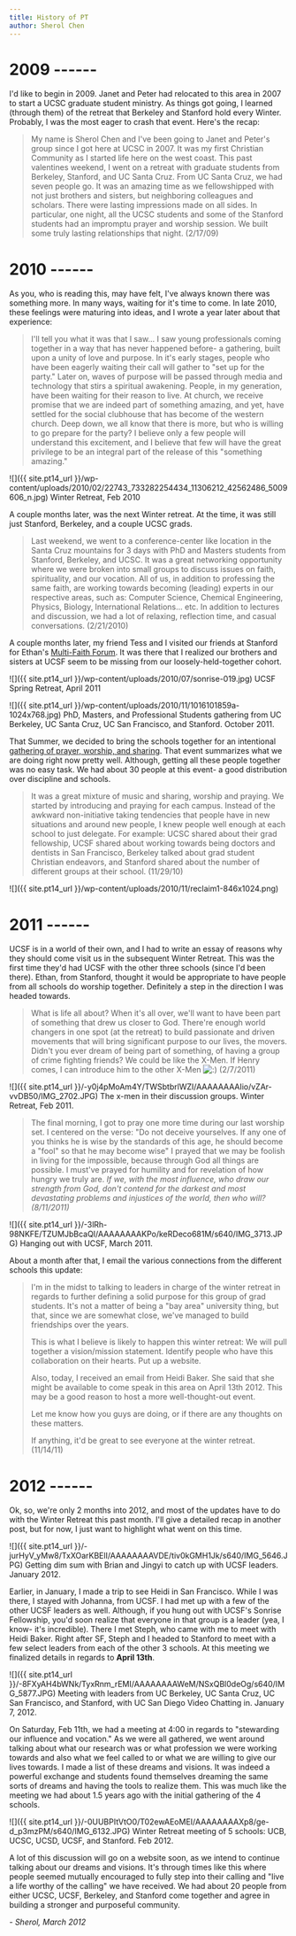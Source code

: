 ```yaml
---
title: History of PT
author: Sherol Chen
---
```


# **2009 ------**

I'd like to begin in 2009. Janet and Peter had relocated to this area in
2007 to start a UCSC graduate student ministry. As things got going, I
learned (through them) of the retreat that Berkeley and Stanford hold
every Winter. Probably, I was the most eager to crash that event. Here's
the recap:

<!-- break -->

> My name is Sherol Chen and I've been going to Janet and Peter's group
> since I got here at UCSC in 2007.  It was my first Christian Community
> as I started life here on the west coast.  This past valentines
> weekend, I went on a retreat with graduate students from Berkeley,
> Stanford, and UC Santa Cruz.  From UC Santa Cruz, we had seven people
> go.  It was an amazing time as we fellowshipped with not just brothers
> and sisters, but neighboring colleagues and scholars.  There were
> lasting impressions made on all sides.  In particular, one night, all
> the UCSC students and some of the Stanford students had an impromptu
> prayer and worship session.  We built some truly lasting relationships
> that night. (2/17/09)

# **2010 ------**

As you, who is reading this, may have felt, I've always known there was
something more. In many ways, waiting for it's time to come. In late
2010, these feelings were maturing into ideas, and I wrote a year later
about that experience:

> I'll tell you what it was that I saw... I saw young professionals coming
> together in a way that has never happened before- a gathering, built
> upon a unity of love and purpose. In it's early stages, people who
> have been eagerly waiting their call will gather to "set up for the
> party." Later on, waves of purpose will be passed through media and
> technology that stirs a spiritual awakening. People, in my generation,
> have been waiting for their reason to live. At church, we receive
> promise that we are indeed part of something amazing, and yet, have
> settled for the social clubhouse that has become of the western
> church. Deep down, we all know that there is more, but who is willing
> to go prepare for the party? I believe only a few people will
> understand this excitement, and I believe that few will have the great
> privilege to be an integral part of the release of this "something
> amazing."

![]({{ site.pt14_url }}/wp-content/uploads/2010/02/22743_733282254434_11306212_42562486_5009606_n.jpg)
Winter Retreat, Feb 2010

A couple months later, was the next Winter retreat. At the time, it was
still just Stanford, Berkeley, and a couple UCSC grads.

> Last weekend, we went to a conference-center like location in the
> Santa Cruz mountains for 3 days with PhD and Masters students from
> Stanford, Berkeley, and UCSC.  It was a great networking opportunity
> where we were broken into small groups to discuss issues on faith,
> spirituality, and our vocation.  All of us, in addition to professing
> the same faith, are working towards becoming (leading) experts in our
> respective areas, such as: Computer Science, Chemical Engineering,
> Physics, Biology, International Relations... etc.  In addition to
> lectures and discussion, we had a lot of relaxing, reflection time,
> and casual conversations. (2/21/2010)

A couple months later, my friend Tess and I visited our friends at
Stanford for Ethan's [Multi-Faith
Forum](http://blog.ffpaladin.com/2010/06/stanfords-multi-faith-forum/).
It was there that I realized our brothers and sisters at UCSF seem to be
missing from our loosely-held-together cohort.

![]({{ site.pt14_url }}/wp-content/uploads/2010/07/sonrise-019.jpg)
UCSF Spring Retreat, April 2011

![]({{ site.pt14_url }}/wp-content/uploads/2010/11/1016101859a-1024x768.jpg)
PhD, Masters, and Professional Students gathering from UC Berkeley, UC
Santa Cruz, UC San Francisco, and Stanford. October 2011.

That Summer, we decided to bring the schools together for an intentional
[gathering of prayer, worship, and
sharing](http://blog.ffpaladin.com/2010/11/top-aspiring-experts-and-professionals-gather-at-stanford-to-pray/).
That event summarizes what we are doing right now pretty well. Although,
getting all these people together was no easy task. We had about 30
people at this event- a good distribution over discipline and schools.

> It was a great mixture of music and sharing, worship and praying. We
> started by introducing and praying for each campus. Instead of the
> awkward non-initiative taking tendencies that people have in new
> situations and around new people, I knew people well enough at each
> school to just delegate. For example: UCSC shared about their grad
> fellowship, UCSF shared about working towards being doctors and
> dentists in San Francisco, Berkeley talked about grad student
> Christian endeavors, and Stanford shared about the number of different
> groups at their school. (11/29/10)

![]({{ site.pt14_url }}/wp-content/uploads/2010/11/reclaim1-846x1024.png)

# **2011 ------**

UCSF is in a world of their own, and I had to write an essay of reasons
why they should come visit us in the subsequent Winter Retreat. This was
the first time they'd had UCSF with the other three schools (since I'd
been there). Ethan, from Stanford, thought it would be appropriate to
have people from all schools do worship together. Definitely a step in
the direction I was headed towards.

> What is life all about? When it's all over, we'll want to have been
> part of something that drew us closer to God. There're enough world
> changers in one spot (at the retreat) to build passionate and driven
> movements that will bring significant purpose to our lives, the
> movers. Didn't you ever dream of being part of something, of having a
> group of crime fighting friends? We could be like the X-Men. If Henry
> comes, I can introduce him to the other
> X-Men ![:)](http://blog.ffpaladin.com/wp-includes/images/smilies/icon_smile.gif) (2/7/2011)

![]({{ site.pt14_url }}/-y0j4pMoAm4Y/TWSbtbrlWZI/AAAAAAAAIio/vZAr-vvDB50/IMG_2702.JPG)
The x-men in their discussion groups. Winter Retreat, Feb 2011.

> The final morning, I got to pray one more time during our last worship
> set. I centered on the verse: "Do not deceive yourselves. If any one
> of you thinks he is wise by the standards of this age, he should
> become a "fool" so that he may become wise" I prayed that we may be
> foolish in living for the impossible, because through God all things
> are possible. I must've prayed for humility and for revelation of how
> hungry we truly are. *If we, with the most influence, who draw our
> strength from God, don't contend for the darkest and most devastating
> problems and injustices of the world, then who will? (8/11/2011)*

![]({{ site.pt14_url }}/-3lRh-98NKFE/TZUMJbBcaQI/AAAAAAAAKPo/keRDeco681M/s640/IMG_3713.JPG)
Hanging out with UCSF, March 2011.

About a month after that, I email the various connections from the
different schools this update:

> I'm in the midst to talking to leaders in charge of the winter retreat
> in regards to further defining a solid purpose for this group of grad
> students. It's not a matter of being a "bay area" university thing,
> but that, since we are somewhat close, we've managed to build
> friendships over the years.
>
> This is what I believe is likely to happen this winter retreat: We
> will pull together a vision/mission statement. Identify people who
> have this collaboration on their hearts. Put up a website.
>
> Also, today, I received an email from Heidi Baker. She said that she
> might be available to come speak in this area on April 13th 2012. This
> may be a good reason to host a more well-thought-out event.
>
> Let me know how you guys are doing, or if there are any thoughts on
> these matters.
>
> If anything, it'd be great to see everyone at the winter retreat.
> (11/14/11)

# **2012 ------**

Ok, so, we're only 2 months into 2012, and most of the updates have to
do with the Winter Retreat this past month. I'll give a detailed recap
in another post, but for now, I just want to highlight what went on this
time.

![]({{ site.pt14_url }}/-jurHyV_yMw8/TxXOarKBElI/AAAAAAAAVDE/tiv0kGMH1Jk/s640/IMG_5646.JPG)
Getting dim sum with Brian and Jingyi to catch up with UCSF leaders.
January 2012.

Earlier, in January, I made a trip to see Heidi in San Francisco. While
I was there, I stayed with Johanna, from UCSF. I had met up with a few
of the other UCSF leaders as well. Although, if you hung out with UCSF's
Sonrise Fellowship, you'd soon realize that everyone in that group is a
leader (yea, I know- it's incredible). There I met Steph, who came with
me to meet with Heidi Baker. Right after SF, Steph and I headed to
Stanford to meet with a few select leaders from each of the other 3
schools. At this meeting we finalized details in regards to **April
13th**.

![]({{ site.pt14_url }}/-8FXyAH4bWNk/TyxRnm_rEMI/AAAAAAAAWeM/NSxQBl0deOg/s640/IMG_5877.JPG)
Meeting with leaders from UC Berkeley, UC Santa Cruz, UC San Francisco,
and Stanford, with UC San Diego Video Chatting in. January 7, 2012.

On Saturday, Feb 11th, we had a meeting at 4:00 in regards to
"stewarding our influence and vocation." As we were all gathered, we
went around talking about what our research was or what profession we
were working towards and also what we feel called to or what we are
willing to give our lives towards. I made a list of these dreams and
visions. It was indeed a powerful exchange and students found themselves
dreaming the same sorts of dreams and having the tools to realize them.
This was much like the meeting we had about 1.5 years ago with the
initial gathering of the 4 schools.

![]({{ site.pt14_url }}/-0UUBPItVtO0/T02ewAEoMEI/AAAAAAAAXp8/ge-d_p3mzPM/s640/IMG_6132.JPG)
Winter Retreat meeting of 5 schools: UCB, UCSC, UCSD, UCSF, and
Stanford. Feb 2012.

A lot of this discussion will go on a website soon, as we intend to
continue talking about our dreams and visions. It's through times like
this where people seemed mutually encouraged to fully step into their
calling and "live a life worthy of the calling" we have received. We had
about 20 people from either UCSC, UCSF, Berkeley, and Stanford come
together and agree in building a stronger and purposeful community.

*- Sherol, March 2012*
